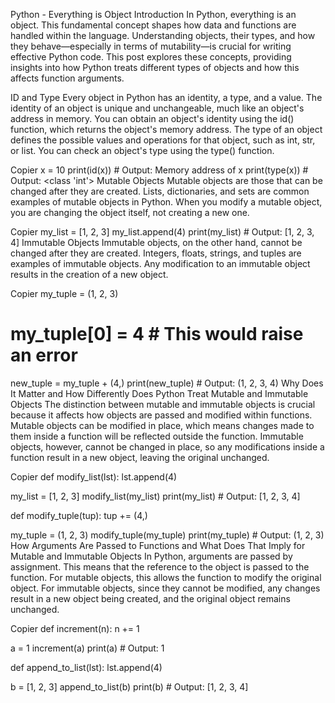 Python - Everything is Object
Introduction
In Python, everything is an object. This fundamental concept shapes how data and functions are handled within the language. Understanding objects, their types, and how they behave—especially in terms of mutability—is crucial for writing effective Python code. This post explores these concepts, providing insights into how Python treats different types of objects and how this affects function arguments.

ID and Type
Every object in Python has an identity, a type, and a value. The identity of an object is unique and unchangeable, much like an object's address in memory. You can obtain an object's identity using the id() function, which returns the object's memory address. The type of an object defines the possible values and operations for that object, such as int, str, or list. You can check an object's type using the type() function.

Copier
x = 10
print(id(x))  # Output: Memory address of x
print(type(x))  # Output: <class 'int'>
Mutable Objects
Mutable objects are those that can be changed after they are created. Lists, dictionaries, and sets are common examples of mutable objects in Python. When you modify a mutable object, you are changing the object itself, not creating a new one.

Copier
my_list = [1, 2, 3]
my_list.append(4)
print(my_list)  # Output: [1, 2, 3, 4]
Immutable Objects
Immutable objects, on the other hand, cannot be changed after they are created. Integers, floats, strings, and tuples are examples of immutable objects. Any modification to an immutable object results in the creation of a new object.

Copier
my_tuple = (1, 2, 3)
# my_tuple[0] = 4  # This would raise an error
new_tuple = my_tuple + (4,)
print(new_tuple)  # Output: (1, 2, 3, 4)
Why Does It Matter and How Differently Does Python Treat Mutable and Immutable Objects
The distinction between mutable and immutable objects is crucial because it affects how objects are passed and modified within functions. Mutable objects can be modified in place, which means changes made to them inside a function will be reflected outside the function. Immutable objects, however, cannot be changed in place, so any modifications inside a function result in a new object, leaving the original unchanged.

Copier
def modify_list(lst):
    lst.append(4)

my_list = [1, 2, 3]
modify_list(my_list)
print(my_list)  # Output: [1, 2, 3, 4]

def modify_tuple(tup):
    tup += (4,)

my_tuple = (1, 2, 3)
modify_tuple(my_tuple)
print(my_tuple)  # Output: (1, 2, 3)
How Arguments Are Passed to Functions and What Does That Imply for Mutable and Immutable Objects
In Python, arguments are passed by assignment. This means that the reference to the object is passed to the function. For mutable objects, this allows the function to modify the original object. For immutable objects, since they cannot be modified, any changes result in a new object being created, and the original object remains unchanged.

Copier
def increment(n):
    n += 1

a = 1
increment(a)
print(a)  # Output: 1

def append_to_list(lst):
    lst.append(4)

b = [1, 2, 3]
append_to_list(b)
print(b)  # Output: [1, 2, 3, 4]
